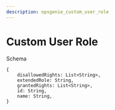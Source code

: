 ```yaml
---
description: opsgenie_custom_user_role
---
```


# Custom User Role

Schema
```
{
	disallowedRights: List<String>,
	extendedRole: String,
	grantedRights: List<String>,
	id: String,
	name: String,
}
```

